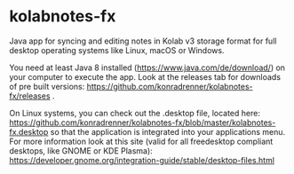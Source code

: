 # kolabnotes-fx
Java app for syncing and editing notes in Kolab v3 storage format for full desktop operating systems like Linux, macOS or Windows.

You need at least Java 8 installed (https://www.java.com/de/download/) on your computer to execute the app. Look at the releases tab for downloads of pre built versions: https://github.com/konradrenner/kolabnotes-fx/releases .

On Linux systems, you can check out the .desktop file, located here: https://github.com/konradrenner/kolabnotes-fx/blob/master/kolabnotes-fx.desktop
so that the application is integrated into your applications menu. For more information look at this site (valid for all freedesktop compliant desktops, like GNOME or KDE Plasma): https://developer.gnome.org/integration-guide/stable/desktop-files.html
